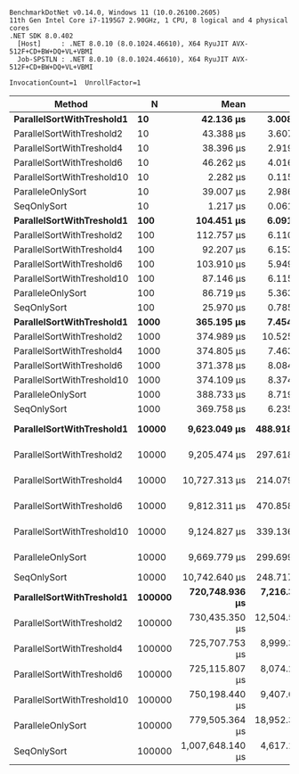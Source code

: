 ```

BenchmarkDotNet v0.14.0, Windows 11 (10.0.26100.2605)
11th Gen Intel Core i7-1195G7 2.90GHz, 1 CPU, 8 logical and 4 physical cores
.NET SDK 8.0.402
  [Host]     : .NET 8.0.10 (8.0.1024.46610), X64 RyuJIT AVX-512F+CD+BW+DQ+VL+VBMI
  Job-SPSTLN : .NET 8.0.10 (8.0.1024.46610), X64 RyuJIT AVX-512F+CD+BW+DQ+VL+VBMI

InvocationCount=1  UnrollFactor=1  

```
| Method                     | N      | Mean             | Error          | StdDev         | Median           | Gen0      | Allocated  |
|--------------------------- |------- |-----------------:|---------------:|---------------:|-----------------:|----------:|-----------:|
| **ParallelSortWithTreshold1**  | **10**     |        **42.136 μs** |      **3.0086 μs** |      **8.7761 μs** |        **41.100 μs** |         **-** |     **5400 B** |
| ParallelSortWithTreshold2  | 10     |        43.388 μs |      3.6078 μs |     10.1759 μs |        42.650 μs |         - |     5400 B |
| ParallelSortWithTreshold4  | 10     |        38.396 μs |      2.9193 μs |      8.4229 μs |        38.400 μs |         - |     5400 B |
| ParallelSortWithTreshold6  | 10     |        46.262 μs |      4.0162 μs |     11.8419 μs |        44.250 μs |         - |     5400 B |
| ParallelSortWithTreshold10 | 10     |         2.282 μs |      0.1157 μs |      0.3337 μs |         2.200 μs |         - |     1160 B |
| ParalleleOnlySort          | 10     |        39.007 μs |      2.9866 μs |      8.6170 μs |        38.750 μs |         - |     5376 B |
| SeqOnlySort                | 10     |         1.217 μs |      0.0610 μs |      0.1730 μs |         1.200 μs |         - |      400 B |
| **ParallelSortWithTreshold1**  | **100**    |       **104.451 μs** |      **6.0911 μs** |     **17.7680 μs** |       **106.100 μs** |         **-** |    **51368 B** |
| ParallelSortWithTreshold2  | 100    |       112.757 μs |      6.1100 μs |     17.6289 μs |       110.600 μs |         - |    51776 B |
| ParallelSortWithTreshold4  | 100    |        92.207 μs |      6.1537 μs |     17.9506 μs |        91.150 μs |         - |    50984 B |
| ParallelSortWithTreshold6  | 100    |       103.910 μs |      5.9496 μs |     17.4492 μs |       103.200 μs |         - |    52640 B |
| ParallelSortWithTreshold10 | 100    |        87.146 μs |      6.1157 μs |     18.0322 μs |        86.750 μs |         - |    50872 B |
| ParalleleOnlySort          | 100    |        86.719 μs |      5.3632 μs |     15.7294 μs |        85.800 μs |         - |    50984 B |
| SeqOnlySort                | 100    |        25.970 μs |      0.7850 μs |      2.2775 μs |        25.400 μs |         - |      400 B |
| **ParallelSortWithTreshold1**  | **1000**   |       **365.195 μs** |      **7.4543 μs** |     **21.6264 μs** |       **361.600 μs** |         **-** |   **506280 B** |
| ParallelSortWithTreshold2  | 1000   |       374.989 μs |     10.5256 μs |     30.7036 μs |       369.350 μs |         - |   505712 B |
| ParallelSortWithTreshold4  | 1000   |       374.805 μs |      7.4636 μs |     20.9289 μs |       375.000 μs |         - |   507136 B |
| ParallelSortWithTreshold6  | 1000   |       371.378 μs |      8.0841 μs |     23.4534 μs |       370.000 μs |         - |   506208 B |
| ParallelSortWithTreshold10 | 1000   |       374.109 μs |      8.3745 μs |     24.0279 μs |       372.700 μs |         - |   507528 B |
| ParalleleOnlySort          | 1000   |       388.733 μs |      8.7196 μs |     24.8776 μs |       383.500 μs |         - |   506712 B |
| SeqOnlySort                | 1000   |       369.758 μs |      6.2354 μs |      4.8682 μs |       371.350 μs |         - |       64 B |
| **ParallelSortWithTreshold1**  | **10000**  |     **9,623.049 μs** |    **488.9180 μs** |  **1,433.9121 μs** |     **9,222.200 μs** |         **-** |  **5044096 B** |
| ParallelSortWithTreshold2  | 10000  |     9,205.474 μs |    297.6187 μs |    834.5549 μs |     9,045.600 μs |         - |  5043904 B |
| ParallelSortWithTreshold4  | 10000  |    10,727.313 μs |    214.0793 μs |    442.1109 μs |    10,836.550 μs |         - |  5044072 B |
| ParallelSortWithTreshold6  | 10000  |     9,812.311 μs |    470.8585 μs |  1,388.3370 μs |     9,716.100 μs |         - |  5043032 B |
| ParallelSortWithTreshold10 | 10000  |     9,124.827 μs |    339.1362 μs |    989.2763 μs |     8,799.400 μs |         - |  5045192 B |
| ParalleleOnlySort          | 10000  |     9,669.779 μs |    299.6990 μs |    859.8927 μs |     9,615.400 μs |         - |  5042712 B |
| SeqOnlySort                | 10000  |    10,742.640 μs |    248.7176 μs |    721.5749 μs |    10,583.800 μs |         - |      400 B |
| **ParallelSortWithTreshold1**  | **100000** |   **720,748.936 μs** |  **7,216.3031 μs** |  **6,397.0648 μs** |   **720,845.650 μs** | **8000.0000** | **50402776 B** |
| ParallelSortWithTreshold2  | 100000 |   730,435.350 μs | 12,504.5911 μs | 11,084.9943 μs |   726,885.350 μs | 8000.0000 | 50402304 B |
| ParallelSortWithTreshold4  | 100000 |   725,707.753 μs |  8,999.3492 μs |  8,417.9968 μs |   724,022.400 μs | 8000.0000 | 50402464 B |
| ParallelSortWithTreshold6  | 100000 |   725,115.807 μs |  8,074.2203 μs |  7,552.6307 μs |   726,753.300 μs | 8000.0000 | 50402904 B |
| ParallelSortWithTreshold10 | 100000 |   750,198.440 μs |  9,407.0640 μs |  8,799.3735 μs |   748,002.300 μs | 8000.0000 | 50403168 B |
| ParalleleOnlySort          | 100000 |   779,505.364 μs | 18,952.3966 μs | 53,455.5746 μs |   756,149.600 μs | 8000.0000 | 50407872 B |
| SeqOnlySort                | 100000 | 1,007,648.140 μs |  4,617.1826 μs |  4,318.9155 μs | 1,006,959.200 μs |         - |      400 B |
